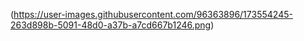 (https://user-images.githubusercontent.com/96363896/173554245-263d898b-5091-48d0-a37b-a7cd667b1246.png)






